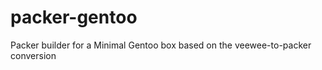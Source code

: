 packer-gentoo
=============

Packer builder for a Minimal Gentoo box based on the veewee-to-packer conversion
